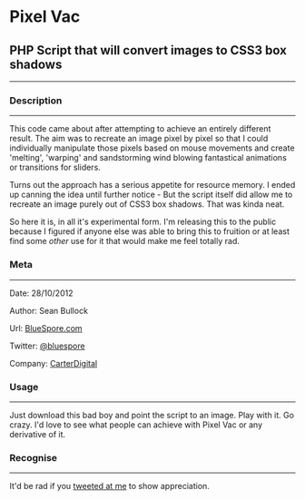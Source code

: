 # Pixel Vac
## PHP Script that will convert images to CSS3 box shadows

----------------------


### Description
----------
This code came about after attempting to achieve an entirely different result. The 
aim was to recreate an image pixel by pixel so that I could individually manipulate
those pixels based on mouse movements and create 'melting', 'warping' and sandstorming 
wind blowing fantastical animations or transitions for sliders.

Turns out the approach has a serious appetite for resource memory. I ended up canning 
the idea until further notice - But the script itself did allow me to recreate an image 
purely out of CSS3 box shadows. That was kinda neat.

So here it is, in all it's experimental form. I'm releasing this to the public because 
I figured if anyone else was able to bring this to fruition or at least find some *other* 
use for it that would make me feel totally rad.


### Meta
----------
Date:			28/10/2012

Author:			Sean Bullock

Url:			[BlueSpore.com](http://bluespore.com)               

Twitter:		[@bluespore](http://twitter.com/bluespore)

Company:		[CarterDigital](http://carterdigital.com.au/)



### Usage
----------

Just download this bad boy and point the script to an image. Play with it. Go crazy. 
I'd love to see what people can achieve with Pixel Vac or any derivative of it.



### Recognise
----------
It'd be rad if you [tweeted at me](http://twitter.com/bluespore) to show appreciation.